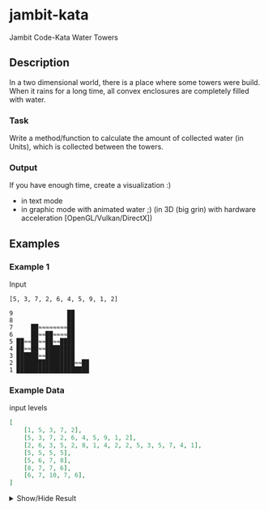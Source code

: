 # jambit-kata
Jambit Code-Kata Water Towers

## Description

In a two dimensional world, there is a place where some towers were build. When it rains for a long time, all convex enclosures are completely filled with water.


### Task

Write a method/function to calculate the amount of collected water (in Units), which is collected between the towers.

### Output

If you have enough time, create a visualization :)

- in text mode
- in graphic mode with animated water ;) (in 3D (big grin) with hardware acceleration [OpenGL/Vulkan/DirectX])

## Examples

### Example 1

Input
```
[5, 3, 7, 2, 6, 4, 5, 9, 1, 2]
```

```
9               ██
8               ██
7     ██≈≈≈≈≈≈≈≈██
6     ██≈≈██≈≈≈≈██
5 ██≈≈██≈≈██≈≈████
4 ██≈≈██≈≈████████
3 ██████≈≈████████
2 ████████████████≈≈██
1 ████████████████████
```


### Example Data

input levels
```json
[
    [1, 5, 3, 7, 2],
    [5, 3, 7, 2, 6, 4, 5, 9, 1, 2],
    [2, 6, 3, 5, 2, 8, 1, 4, 2, 2, 5, 3, 5, 7, 4, 1],
    [5, 5, 5, 5],
    [5, 6, 7, 8],
    [8, 7, 7, 6],
    [6, 7, 10, 7, 6],
]
```

<details><summary>Show/Hide Result</summary>

```
[
    2,
    14,
    35,
    0,
    0,
    0,
    0,
];

```
</details>

